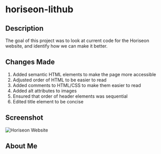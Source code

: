 # horiseon-lithub

## Description
The goal of this project was to look at current code for the Horiseon website, and identify how we can make it better. 

## Changes Made
1. Added semantic HTML elements to make the page more accessible
2. Adjusted order of HTML to be easier to read
3. Added comments to HTML/CSS to make them easier to read
4. Added alt attributes to images
5. Ensured that order of header elements was sequential
6. Edited title element to be concise

## Screenshot
![Horiseon Website](https://courses.bootcampspot.com/courses/648/files/560557/preview)

## About Me


